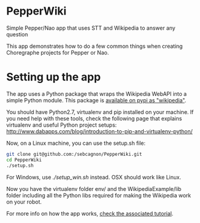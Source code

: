 # PepperWiki
Simple Pepper/Nao app that uses STT and Wikipedia to answer any question

This app demonstrates how to do a few common things when creating Choregraphe projects for Pepper or Nao.

# Setting up the app

The app uses a Python package that wraps the Wikipedia WebAPI into a simple Python module. This package is [available on pypi as "wikipedia"](https://pypi.python.org/pypi/wikipedia/).

You should have Python2.7, virtualenv and pip installed on your machine. If you need help with these tools, check the following page that explains virtualenv and useful Python project setups: http://www.dabapps.com/blog/introduction-to-pip-and-virtualenv-python/

Now, on a Linux machine, you can use the setup.sh file:

```bash
git clone git@github.com:/sebcagnon/PepperWiki.git
cd PepperWiki
./setup.sh
```

For Windows, use *./setup_win.sh* instead. OSX should work like Linux.

Now you have the virtualenv folder env/ and the WikipediaExample/lib folder including all the Python libs required for making the Wikipedia work on your robot.

For more info on how the app works, [check the associated tutorial](http://www.about-robots.com/make-pepper-know-everything-using-wikipedia.html).
